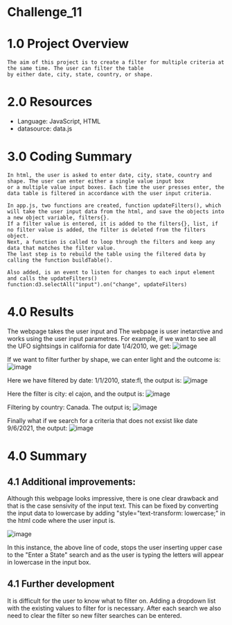 # Challenge_11
# 1.0 Project Overview
    The aim of this project is to create a filter for multiple criteria at the same time. The user can filter the table
    by either date, city, state, country, or shape.

# 2.0 Resources

   - Language: JavaScript, HTML
   - datasource: data.js

# 3.0 Coding Summary

    In html, the user is asked to enter date, city, state, country and shape. The user can enter either a single value input box
    or a multiple value input boxes. Each time the user presses enter, the data table is filtered in accordance with the user input criteria.
    
    In app.js, two functions are created, function updateFilters(), which will take the user input data from the html, and save the objects into
    a new object variable, filters{}.
    If a filter value is entered, it is added to the filters{}, list, if no filter value is added, the filter is deleted from the filters object.
    Next, a function is called to loop through the filters and keep any data that matches the filter value.
    The last step is to rebuild the table using the filtered data by calling the function buildTable().
    
    Also added, is an event to listen for changes to each input element and calls the updateFilters() function:d3.selectAll("input").on("change", updateFilters)
    
    
         
  
# 4.0 Results
  
  The webpage takes the user input and
  The webpage is user inetarctive and works using the user input parametres. For example, if we want to see all the UFO sightsings in california for
  date 1/4/2010, we get:
 ![image](https://user-images.githubusercontent.com/85843030/132144860-0dff7d3f-06d7-424a-aa0c-9669ccdc63cc.png)

If we want to filter further by shape, we can enter light and the outcome is:
![image](https://user-images.githubusercontent.com/85843030/132144902-dfdde1a5-c8a7-4315-98d6-847aa54bac4d.png)

Here we have filtered by date: 1/1/2010, state:fl, the output is:
![image](https://user-images.githubusercontent.com/85843030/132144969-cf72454e-4bd3-400b-af5d-5a1f39cfda41.png)

Here the filter is city: el cajon, and the output is:
![image](https://user-images.githubusercontent.com/85843030/132145013-e6b60631-8e39-48cc-a4de-1a4355347068.png)

Filtering by country: Canada. The output is;
![image](https://user-images.githubusercontent.com/85843030/132239983-5419b10e-20d0-4edd-b638-558991dd62fd.png)

Finally what if we search for a criteria that does not exsist like date 9/6/2021, the output:
![image](https://user-images.githubusercontent.com/85843030/132240301-5acfa416-324b-44b2-98cc-61a35702b17b.png)



# 4.0 Summary
## 4.1 Additional improvements:

Although this webpage looks impressive, there is one clear drawback and that is the case sensivity of the input text. This can be fixed by converting
the input data to lowercase by adding "style="text-transform: lowercase;" in the html code where the user input is.

![image](https://user-images.githubusercontent.com/85843030/132243903-36b54337-68e3-4017-947c-7b3039747024.png)

In this instance, the above line of code, stops the user inserting upper case to the "Enter a State" search and as the user is typing the letters 
will appear in lowercase in the input box.




## 4.1 Further development

It is difficult for the user to know what to filter on. Adding a dropdown list with the existing values to filter for is necessary.
After each search we also need to clear the filter so new filter searches can be entered.

